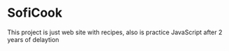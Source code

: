 # SofiCook 

This project is just web site with recipes, also is practice JavaScript after 2 years of delaytion
